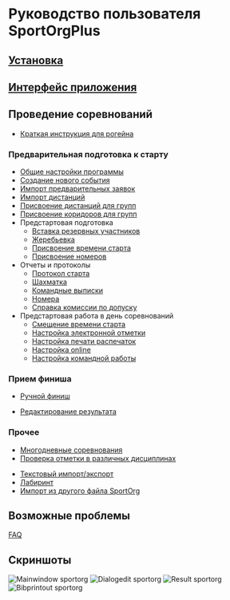 # Руководство пользователя SportOrgPlus

## [Установка](installation.md)
## [Интерфейс приложения](ui/ui_general.md)

## Проведение соревнований

- [Краткая инструкция для рогейна](user-guide/rogaining.md)

### Предварительная подготовка к старту

- [Общие настройки программы](ui/dialogs/dialog_event_settings.md)
- [Создание нового события](user-guide/new_event.md)
- [Импорт предварительных заявок](user-guide/import_entries.md)
- [Импорт дистанций](user-guide/import_courses.md)
- [Присвоение дистанций для групп](user-guide/group_course.md)
- [Присвоение коридоров для групп](user-guide/group_corridor.md)
- Предстартовая подготовка
    - [Вставка резервных участников](user-guide/start_reserve.md)
    - [Жеребьевка](user-guide/start_draw.md)
    - [Присвоение времени старта](user-guide/start_time.md)
    - [Присвоение номеров](user-guide/start_bib.md)
- Отчеты и протоколы
    - [Протокол старта](user-guide/start_protocol_list.md)
    - [Шахматка](user-guide/start_protocol_times.md)
    - [Командные выписки](user-guide/start_protocol_teams.md)
    - [Номера](user-guide/start_protocol_bibs.md)
    - [Справка комиссии по допуску](user-guide/start_protocol_statistics.md)
- Предстартовая работа в день соревнований
    <!-- Присвоение чипов Дозаявка-->
    - [Смещение времени старта](ui/dialogs/dialog_time_offset.md)
    - [Настройка электронной отметки](user-guide/timekeeping.md)
    - [Настройка печати распечаток](user-guide/printout_punches.md)
    - [Настройка online](user-guide/online_orgeo.md)
    - [Настройка командной работы](user-guide/teamwork.md)

### Прием финиша

- [Ручной финиш](user-guide/finish.md)
<!-- Считывание чипов-->
<!--    Работа с неизвестными чипами-->
<!-- Ручное восстановление/снятие-->
- [Редактирование результата](user-guide/finish_modify.md)
<!-- Отслеживание нефинишировавших-->

<!--### Работа после финиша участников-->

<!--- Настройка выполнения разрядов-->
<!--- Формирование протоколов-->
<!--    - протокол результатов html-->
<!--    - сплиты-->
<!--    - официальные протоколы-->
<!--    - сумма многодневных соревнований-->

### Прочее

- [Многодневные соревнования](user-guide/multiday.md)
- [Проверка отметки в различных дисциплинах](user-guide/course.md)
<!--- Массовое редактирование-->
- [Текстовый импорт/экспорт](ui/dialogs/dialog_text_io.md)
- [Лабиринт](user-guide/maze.md)
- [Импорт из другого файла SportOrg](ui/dialogs/dialog_import_sportorg.md)
<!--- Эстафеты-->
<!--- Расширенная конфигурация-->
<!--    - Словарь имен-->
<!--    - Словарь регионов-->

## Возможные проблемы

[FAQ](faq/index.md)

## Скриншоты

![Mainwindow sportorg](img/mainwindow.png)
![Dialogedit sportorg](img/dialogedit.png)
![Result sportorg](img/result.png)
![Bibprintout sportorg](img/bibprintout.png)
